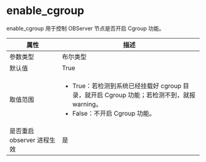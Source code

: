 # enable_cgroup

enable_cgroup 用于控制 OBServer 节点是否开启 Cgroup 功能。

| **属性** | **描述** |
| ------ | ------ |
| 参数类型 | 布尔类型 |
| 默认值 | True |
| 取值范围 |<ul><li>True：若检测到系统已经挂载好 cgroup 目录，就开启 Cgroup 功能；若检测不到，就报 warning。</li><li>False：不开启 Cgroup 功能。</li></ul>|
| 是否重启 observer 进程生效 | 是 |
